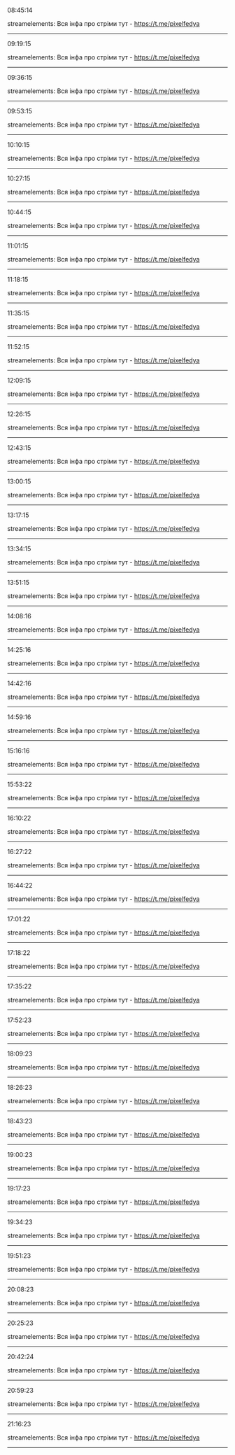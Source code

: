 08:45:14

streamelements: Вся інфа про стріми тут - https://t.me/pixelfedya

---

09:19:15

streamelements: Вся інфа про стріми тут - https://t.me/pixelfedya

---

09:36:15

streamelements: Вся інфа про стріми тут - https://t.me/pixelfedya

---

09:53:15

streamelements: Вся інфа про стріми тут - https://t.me/pixelfedya

---

10:10:15

streamelements: Вся інфа про стріми тут - https://t.me/pixelfedya

---

10:27:15

streamelements: Вся інфа про стріми тут - https://t.me/pixelfedya

---

10:44:15

streamelements: Вся інфа про стріми тут - https://t.me/pixelfedya

---

11:01:15

streamelements: Вся інфа про стріми тут - https://t.me/pixelfedya

---

11:18:15

streamelements: Вся інфа про стріми тут - https://t.me/pixelfedya

---

11:35:15

streamelements: Вся інфа про стріми тут - https://t.me/pixelfedya

---

11:52:15

streamelements: Вся інфа про стріми тут - https://t.me/pixelfedya

---

12:09:15

streamelements: Вся інфа про стріми тут - https://t.me/pixelfedya

---

12:26:15

streamelements: Вся інфа про стріми тут - https://t.me/pixelfedya

---

12:43:15

streamelements: Вся інфа про стріми тут - https://t.me/pixelfedya

---

13:00:15

streamelements: Вся інфа про стріми тут - https://t.me/pixelfedya

---

13:17:15

streamelements: Вся інфа про стріми тут - https://t.me/pixelfedya

---

13:34:15

streamelements: Вся інфа про стріми тут - https://t.me/pixelfedya

---

13:51:15

streamelements: Вся інфа про стріми тут - https://t.me/pixelfedya

---

14:08:16

streamelements: Вся інфа про стріми тут - https://t.me/pixelfedya

---

14:25:16

streamelements: Вся інфа про стріми тут - https://t.me/pixelfedya

---

14:42:16

streamelements: Вся інфа про стріми тут - https://t.me/pixelfedya

---

14:59:16

streamelements: Вся інфа про стріми тут - https://t.me/pixelfedya

---

15:16:16

streamelements: Вся інфа про стріми тут - https://t.me/pixelfedya

---

15:53:22

streamelements: Вся інфа про стріми тут - https://t.me/pixelfedya

---

16:10:22

streamelements: Вся інфа про стріми тут - https://t.me/pixelfedya

---

16:27:22

streamelements: Вся інфа про стріми тут - https://t.me/pixelfedya

---

16:44:22

streamelements: Вся інфа про стріми тут - https://t.me/pixelfedya

---

17:01:22

streamelements: Вся інфа про стріми тут - https://t.me/pixelfedya

---

17:18:22

streamelements: Вся інфа про стріми тут - https://t.me/pixelfedya

---

17:35:22

streamelements: Вся інфа про стріми тут - https://t.me/pixelfedya

---

17:52:23

streamelements: Вся інфа про стріми тут - https://t.me/pixelfedya

---

18:09:23

streamelements: Вся інфа про стріми тут - https://t.me/pixelfedya

---

18:26:23

streamelements: Вся інфа про стріми тут - https://t.me/pixelfedya

---

18:43:23

streamelements: Вся інфа про стріми тут - https://t.me/pixelfedya

---

19:00:23

streamelements: Вся інфа про стріми тут - https://t.me/pixelfedya

---

19:17:23

streamelements: Вся інфа про стріми тут - https://t.me/pixelfedya

---

19:34:23

streamelements: Вся інфа про стріми тут - https://t.me/pixelfedya

---

19:51:23

streamelements: Вся інфа про стріми тут - https://t.me/pixelfedya

---

20:08:23

streamelements: Вся інфа про стріми тут - https://t.me/pixelfedya

---

20:25:23

streamelements: Вся інфа про стріми тут - https://t.me/pixelfedya

---

20:42:24

streamelements: Вся інфа про стріми тут - https://t.me/pixelfedya

---

20:59:23

streamelements: Вся інфа про стріми тут - https://t.me/pixelfedya

---

21:16:23

streamelements: Вся інфа про стріми тут - https://t.me/pixelfedya

---

